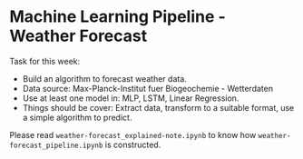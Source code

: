 # Machine Learning Pipeline - Weather Forecast

Task for this week:
- Build an algorithm to forecast weather data.
- Data source: Max-Planck-Institut fuer Biogeochemie - Wetterdaten
- Use at least one model in: MLP, LSTM, Linear Regression.
- Things should be cover: Extract data, transform to a suitable format, use a simple algorithm to predict.

Please read `weather-forecast_explained-note.ipynb` to know how `weather-forecast_pipeline.ipynb` is constructed.
